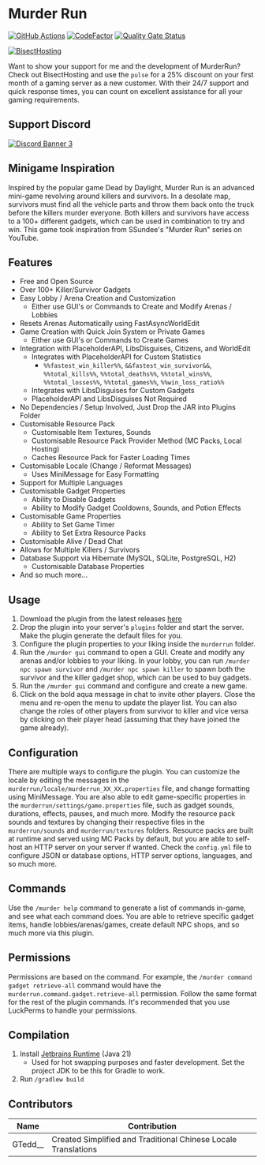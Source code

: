 # Murder Run
[![GitHub Actions](https://github.com/PulseBeat02/MurderRun/actions/workflows/tagged-release.yml/badge.svg)](https://github.com/PulseBeat02/MurderRun/actions)
[![CodeFactor](https://www.codefactor.io/repository/github/pulsebeat02/murderrun/badge)](https://www.codefactor.io/repository/github/pulsebeat02/murderrun)
[![Quality Gate Status](https://sonarcloud.io/api/project_badges/measure?project=PulseBeat02_MurderRun&metric=alert_status)](https://sonarcloud.io/summary/new_code?id=PulseBeat02_MurderRun)

[![BisectHosting](https://www.bisecthosting.com/partners/custom-banners/db8711d9-0b3a-4706-b18d-beb9cef16963.webp)](https://bisecthosting.com/pulse)

Want to show your support for me and the development of MurderRun? Check out BisectHosting and use the `pulse` 
for a 25% discount on your first month of a gaming server as a new customer. With their 24/7 support and quick 
response times, you can count on excellent assistance for all your gaming requirements.

## Support Discord
[![Discord Banner 3](https://discord.com/api/guilds/817501569108017223/widget.png?style=banner3)](https://discord.gg/cUMB6kCsh6)

## Minigame Inspiration
Inspired by the popular game Dead by Daylight, Murder Run is an advanced mini-game revolving around killers
and survivors. In a desolate map, survivors must find all the vehicle parts and throw them back onto the
truck before the killers murder everyone. Both killers and survivors have access to a 100+ different gadgets,
which can be used in combination to try and win. This game took inspiration from SSundee's "Murder Run" series
on YouTube.

## Features
- Free and Open Source
- Over 100+ Killer/Survivor Gadgets
- Easy Lobby / Arena Creation and Customization
  - Either use GUI's or Commands to Create and Modify Arenas / Lobbies
- Resets Arenas Automatically using FastAsyncWorldEdit
- Game Creation with Quick Join System or Private Games
  - Either use GUI's or Commands to Create Games
- Integration with PlaceholderAPI, LibsDisguises, Citizens, and WorldEdit
  - Integrates with PlaceholderAPI for Custom Statistics
    - `%%fastest_win_killer%%`, `&&fastest_win_survivor&&`, `%%total_kills%%`, `%%total_deaths%%`,
    `%%total_wins%%`, `%%total_losses%%`, `%%total_games%%`, `%%win_loss_ratio%%`
  - Integrates with LibsDisguises for Custom Gadgets
  - PlaceholderAPI and LibsDisguises Not Required
- No Dependencies / Setup Involved, Just Drop the JAR into Plugins Folder
- Customisable Resource Pack
  - Customisable Item Textures, Sounds
  - Customisable Resource Pack Provider Method (MC Packs, Local Hosting)
  - Caches Resource Pack for Faster Loading Times
- Customisable Locale (Change / Reformat Messages)
  - Uses MiniMessage for Easy Formatting
- Support for Multiple Languages
- Customisable Gadget Properties
  - Ability to Disable Gadgets
  - Ability to Modify Gadget Cooldowns, Sounds, and Potion Effects
- Customisable Game Properties
  - Ability to Set Game Timer
  - Ability to Set Extra Resource Packs
- Customisable Alive / Dead Chat
- Allows for Multiple Killers / Survivors
- Database Support via Hibernate (MySQL, SQLite, PostgreSQL, H2)
  - Customisable Database Properties
- And so much more...

## Usage
1) Download the plugin from the latest releases [here](https://github.com/PulseBeat02/MurderRun/releases/tag/latest)
2) Drop the plugin into your server's `plugins` folder and start the server. Make the plugin generate the default files
for you.
3) Configure the plugin properties to your liking inside the `murderrun` folder.
4) Run the `/murder gui` command to open a GUI. Create and modify any arenas and/or lobbies to your liking. In your lobby, 
you can run `/murder npc spawn survivor` and `/murder npc spawn killer` to spawn both the survivor and the killer gadget 
shop, which can be used to buy gadgets.
5) Run the `/murder gui` command and configure and create a new game.
6) Click on the bold aqua message in chat to invite other players. Close the menu and re-open the menu to update
the player list. You can also change the roles of other players from survivor to killer and vice versa
by clicking on their player head (assuming that they have joined the game already).

## Configuration
There are multiple ways to configure the plugin. You can customize the locale by editing the messages in the
`murderrun/locale/murderrun_XX_XX.properties` file, and change formatting using MiniMessage. You are also able to edit
game-specific properties in the `murderrun/settings/game.properties` file, such as gadget sounds, durations, effects,
pauses, and much more. Modify the resource pack sounds and textures by changing their respective files in the
`murderrun/sounds` and `murderrun/textures` folders. Resource packs are built at runtime and served using MC Packs
by default, but you are able to self-host an HTTP server on your server if wanted. Check the `config.yml` file to
configure JSON or database options, HTTP server options, languages, and so much more.

## Commands
Use the `/murder help` command to generate a list of commands in-game, and see what each command does. You are able
to retrieve specific gadget items, handle lobbies/arenas/games, create default NPC shops, and so much more via
this plugin.

## Permissions
Permissions are based on the command. For example, the `/murder command gadget retrieve-all` command would have the
`murderrun.command.gadget.retrieve-all` permission. Follow the same format for the rest of the plugin commands. It's
recommended that you use LuckPerms to handle your permissions.

## Compilation
1) Install [Jetbrains Runtime](https://github.com/JetBrains/JetBrainsRuntime) (Java 21)
   - Used for hot swapping purposes and faster development. Set the project JDK to be this for Gradle to work.
2) Run `/gradlew build`

## Contributors

| Name    | Contribution                                                   |
|---------|----------------------------------------------------------------|
| GTedd__ | Created Simplified and Traditional Chinese Locale Translations |
